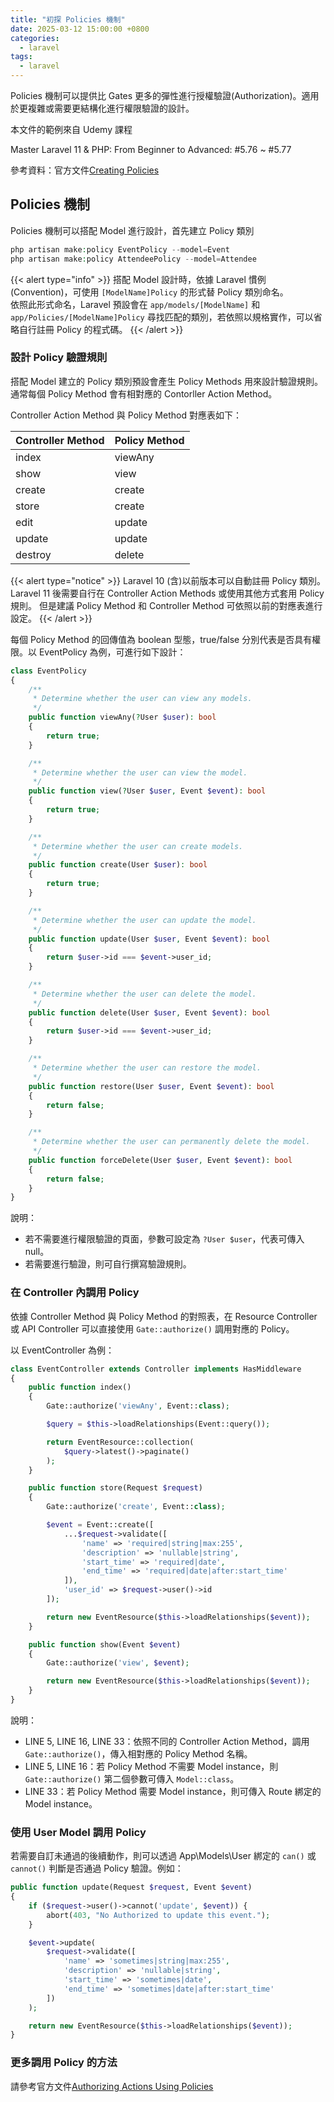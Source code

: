 ```yaml
---
title: "初探 Policies 機制"
date: 2025-03-12 15:00:00 +0800
categories: 
  - laravel
tags:
  - laravel
---
```


Policies 機制可以提供比 Gates 更多的彈性進行授權驗證(Authorization)。適用於更複雜或需要更結構化進行權限驗證的設計。

本文件的範例來自 Udemy 課程

Master Laravel 11 & PHP: From Beginner to Advanced: \#5.76 ~ \#5.77

參考資料：官方文件[Creating Policies](https://laravel.com/docs/12.x/authorization#creating-policies)

## Policies 機制

Policies 機制可以搭配 Model 進行設計，首先建立 Policy 類別

```php
php artisan make:policy EventPolicy --model=Event
php artisan make:policy AttendeePolicy --model=Attendee
```

{{< alert type="info" >}}
搭配 Model 設計時，依據 Laravel 慣例(Convention)，可使用 `[ModelName]Policy` 的形式替 Policy 類別命名。  
依照此形式命名，Laravel 預設會在 `app/models/[ModelName]` 和 `app/Policies/[ModelName]Policy` 尋找匹配的類別，若依照以規格實作，可以省略自行註冊 Policy 的程式碼。
{{< /alert >}}

### 設計 Policy 驗證規則

搭配 Model 建立的 Policy 類別預設會產生 Policy Methods 用來設計驗證規則。通常每個 Policy Method 會有相對應的 Contorller Action Method。

Controller Action Method 與 Policy Method 對應表如下：

|Controller Method|Policy Method|
|-----------------|-------------|
|index            |viewAny      |
|show             |view         |
|create           |create       |
|store            |create       |
|edit             |update       |
|update           |update       |
|destroy          |delete       |

{{< alert type="notice" >}}
Laravel 10 (含)以前版本可以自動註冊 Policy 類別。  
Laravel 11 後需要自行在 Controller Action Methods 或使用其他方式套用 Policy 規則。
但是建議 Policy Method 和 Controller Method 可依照以前的對應表進行設定。
{{< /alert >}}

每個 Policy Method 的回傳值為 boolean 型態，true/false 分別代表是否具有權限。以 EventPolicy 為例，可進行如下設計：

```php
class EventPolicy
{
    /**
     * Determine whether the user can view any models.
     */
    public function viewAny(?User $user): bool
    {
        return true;
    }

    /**
     * Determine whether the user can view the model.
     */
    public function view(?User $user, Event $event): bool
    {
        return true;
    }

    /**
     * Determine whether the user can create models.
     */
    public function create(User $user): bool
    {
        return true;
    }

    /**
     * Determine whether the user can update the model.
     */
    public function update(User $user, Event $event): bool
    {
        return $user->id === $event->user_id;
    }

    /**
     * Determine whether the user can delete the model.
     */
    public function delete(User $user, Event $event): bool
    {
        return $user->id === $event->user_id;
    }

    /**
     * Determine whether the user can restore the model.
     */
    public function restore(User $user, Event $event): bool
    {
        return false;
    }

    /**
     * Determine whether the user can permanently delete the model.
     */
    public function forceDelete(User $user, Event $event): bool
    {
        return false;
    }
}
```

說明：

- 若不需要進行權限驗證的頁面，參數可設定為 `?User $user`，代表可傳入 null。
- 若需要進行驗證，則可自行撰寫驗證規則。

### 在 Controller 內調用 Policy

依據 Controller Method 與 Policy Method 的對照表，在 Resource Controller 或 API Controller 可以直接使用 `Gate::authorize()` 調用對應的 Policy。

以 EventController 為例：

```php {linenos=true}
class EventController extends Controller implements HasMiddleware
{
    public function index()
    {
        Gate::authorize('viewAny', Event::class);

        $query = $this->loadRelationships(Event::query());

        return EventResource::collection(
            $query->latest()->paginate()
        );
    }

    public function store(Request $request)
    {
        Gate::authorize('create', Event::class);

        $event = Event::create([
            ...$request->validate([
                'name' => 'required|string|max:255',
                'description' => 'nullable|string',
                'start_time' => 'required|date',
                'end_time' => 'required|date|after:start_time'
            ]),
            'user_id' => $request->user()->id
        ]);

        return new EventResource($this->loadRelationships($event));
    }

    public function show(Event $event)
    {
        Gate::authorize('view', $event);

        return new EventResource($this->loadRelationships($event));
    }
}
```

說明：

- LINE 5, LINE 16, LINE 33：依照不同的 Controller Action Method，調用 `Gate::authorize()`，傳入相對應的 Policy Method 名稱。
- LINE 5, LINE 16：若 Policy Method 不需要 Model instance，則`Gate::authorize()` 第二個參數可傳入 `Model::class`。
- LINE 33：若 Policy Method 需要 Model instance，則可傳入 Route 綁定的 Model instance。

### 使用 User Model 調用 Policy

若需要自訂未通過的後續動作，則可以透過 App\Models\User 綁定的 `can()` 或 `cannot()` 判斷是否通過 Policy 驗證。例如：

```php
public function update(Request $request, Event $event)
{
    if ($request->user()->cannot('update', $event)) {
        abort(403, "No Authorized to update this event.");
    }

    $event->update(
        $request->validate([
            'name' => 'sometimes|string|max:255',
            'description' => 'nullable|string',
            'start_time' => 'sometimes|date',
            'end_time' => 'sometimes|date|after:start_time'
        ])
    );

    return new EventResource($this->loadRelationships($event));
}
```

### 更多調用 Policy 的方法

請參考官方文件[Authorizing Actions Using Policies](https://laravel.com/docs/12.x/authorization#authorizing-actions-using-policies)
